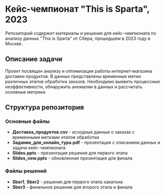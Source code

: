 # Кейс-чемпионат "This is Sparta", 2023

Репозиторий содержит материалы и решения для кейс-чемпионата по анализу данных "This is Sparta" от Сбера, прошедшем в 2023 году в Москве.

## Описание задачи

Проект посвящен анализу и оптимизации работы интернет-магазина доставки продуктов. В данных представлены временные метки различных этапов обработки заказов. Необходимо выявить процессные неэффективности, обнаружить аномалии в данных и рассчитать основные метрики.

## Структура репозитория

### Основные файлы
- **Доставка_продуктов.csv** - исходные данные о заказах с временными метками этапов обработки
- **Задание_для_онлайн_тура.pdf** - презентация с описанием данных и задачи кейс-чемпионата
- **Slides.pptx** - презентация решения для первого этапа
- **Slides_new.pptx** - обновленная презентация для финала

### Файлы решений
- **Sber1**, **Sber2** - решения для первого этапа хакатона
- **Sber3** - финальное решение для второго этапа и финала

